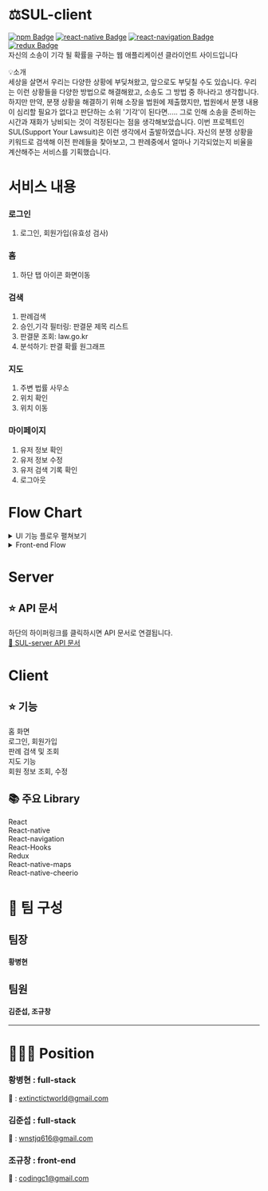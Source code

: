# ⚖️SUL-client
[![npm Badge](https://img.shields.io/badge/npm-6.14.6-orange)](https://docs.npmjs.com/cli/version)
[![react-native Badge](https://img.shields.io/badge/react--native-0.63.1-blue)](https://reactnative.dev/versions)
[![react-navigation Badge](https://img.shields.io/badge/react--navigation-5.7.1-blueviolet)](https://reactnavigation.org/docs/getting-started)
[![redux Badge](https://img.shields.io/badge/redux-4.0.5-brightgreen)](https://github.com/reduxjs/redux)
<br/>
자신의 소송이 기각 될 확률을 구하는 웹 애플리케이션 클라이언트 사이드입니다

💡소개<br />
세상을 살면서 우리는 다양한 상황에 부딪쳐왔고, 앞으로도 부딪칠 수도 있습니다.
우리는 이런 상황들을 다양한 방법으로 해결해왔고, 소송도 그 방법 중 하나라고 생각합니다.
하지만 만약, 분쟁 상황을 해결하기 위해 소장을 법원에 제출했지만,
법원에서 분쟁 내용이 심리할 필요가 없다고 판단하는 소위 '기각'이 된다면.....
그로 인해 소송을 준비하는 시간과 재화가 낭비되는 것이 걱정된다는 점을 생각해보았습니다.
이번 프로젝트인 SUL(Support Your Lawsuit)은 이런 생각에서 출발하였습니다.
자신의 분쟁 상황을 키워드로 검색해 이전 판례들을 찾아보고, 그 판례중에서 얼마나 기각되었는지 비율을 계산해주는 서비스를 기획했습니다.

# 서비스 내용
### 로그인
1. 로그인, 회원가입(유효성 검사)
### 홈
1. 하단 탭 아이콘 화면이동
### 검색
1. 판례검색
2. 승인,기각 필터링: 판결문 제목 리스트
3. 판결문 조회: law.go.kr
4. 분석하기: 판결 확률 원그래프
### 지도
1. 주변 법률 사무소
2. 위치 확인
3. 위치 이동
### 마이페이지
1. 유저 정보 확인
2. 유저 정보 수정
3. 유저 검색 기록 확인
4. 로그아웃

# Flow Chart
<details>
<summary>UI 기능 플로우 펼쳐보기</summary>
<img width="551" alt="work" src="https://user-images.githubusercontent.com/53177533/89711843-caa8c980-d9c7-11ea-86eb-dc965e54abab.png">
</details>
<details>
<summary>Front-end Flow</summary>
<img width="551" alt="work" src="https://user-images.githubusercontent.com/53177533/89712046-3fc8ce80-d9c9-11ea-9f66-3ce52e355482.png">
</details>

# Server
## ⭐ API 문서
하단의 하이퍼링크를 클릭하시면 API 문서로 연결됩니다.<br />
 <a href ="https://app.gitbook.com/@sul/s/sul/">📝 SUL-server API 문서</a><br />
# Client
## ⭐ 기능<br />
홈 화면<br />
로그인, 회원가입<br />
판례 검색 및 조회<br />
지도 기능<br />
회원 정보 조회, 수정<br />
## 📚 주요 Library<br />
React<br />
React-native<br />
React-navigation<br />
React-Hooks<br />
Redux<br />
React-native-maps<br />
React-native-cheerio<br />

# :evergreen_tree: 팀 구성
## 팀장
#### 황병현
## 팀원
#### 김준섭, 조규창
<hr>

# :people_holding_hands: Position
### 황병현 : full-stack <br />
📧 : extinctictworld@gmail.com
### 김준섭 : full-stack <br />
📧 : wnstjq616@gmail.com
### 조규창 : front-end <br />
📧 : codingc1@gmail.com

